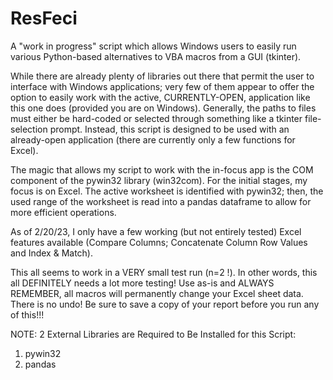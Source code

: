 # ResFeci

A "work in progress" script which allows Windows users to easily run various Python-based alternatives to VBA macros from a GUI (tkinter).

While there are already plenty of libraries out there that permit the user to interface with Windows applications; very few of them appear to offer
the option to easily work with the active, CURRENTLY-OPEN, application like this one does (provided you are on Windows).  Generally, the paths 
to files must either be hard-coded or selected through something like a tkinter file-selection prompt. Instead, this script is designed to be used with 
an already-open application (there are currently only a few functions for Excel).

The magic that allows my script to work with the in-focus app is the COM component of the pywin32 library (win32com).  For the initial stages, my focus 
is on Excel. The active worksheet is identified with pywin32; then, the used range of the worksheet is read into a pandas dataframe to allow for more efficient operations.  

As of 2/20/23, I only have a few working (but not entirely tested) Excel features available (Compare Columns; Concatenate Column Row Values and Index & Match). 

This all seems to work in a VERY small test run (n=2 !). In other words, this all DEFINITELY needs a lot more testing! Use as-is and ALWAYS REMEMBER, all macros 
will permanently change your Excel sheet data.  There is no undo! Be sure to save a copy of your report before you run any of this!!!

NOTE: 2 External Libraries are Required to Be Installed for this Script: 

1) pywin32
2) pandas

